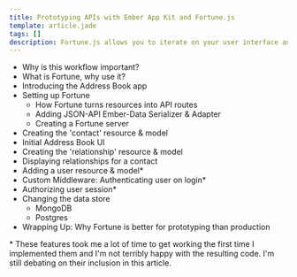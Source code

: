 ```yaml
---
title: Prototyping APIs with Ember App Kit and Fortune.js
template: article.jade
tags: []
description: Fortune.js allows you to iterate on your user interface and the data API at the same time
---
```


- Why is this workflow important?
- What is Fortune, why use it?
- Introducing the Address Book app
- Setting up Fortune
  - How Fortune turns resources into API routes
  - Adding JSON-API Ember-Data Serializer & Adapter
  - Creating a Fortune server
- Creating the 'contact' resource & model
- Initial Address Book UI
- Creating the 'relationship' resource & model
- Displaying relationships for a contact
- Adding a user resource & model\*
- Custom Middleware: Authenticating user on login\*
- Authorizing user session\*
- Changing the data store
  - MongoDB
  - Postgres
- Wrapping Up: Why Fortune is better for prototyping than production


\* These features took me a lot of time to get working the first time I implemented them and I'm not terribly happy with the resulting code. I'm still debating on their inclusion in this article.
